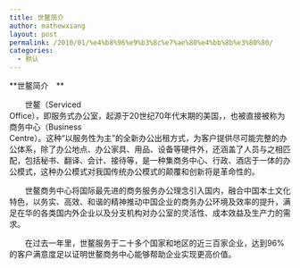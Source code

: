 ```yaml
---
title: 世鳌简介　
author: mathewxiang
layout: post
permalink: /2010/01/%e4%b8%96%e9%b3%8c%e7%ae%80%e4%bb%8b%e3%80%80/
categories:
  - 默认
---
```

**世鳌简介　**　 

　　世鳌（Serviced  
Office），即服务式办公室，起源于20世纪70年代末期的美国，，也被直接被称为商务中心（Business  
Centre）。这种“以服务性为主”的全新办公出租方式，为客户提供尽可能完整的办公体系，除了办公地点、办公家具、用品、设备等硬件外，还涵盖了人员与之相匹配，包括秘书、翻译、会计、接待等，是一种集商务中心、行政、酒店于一体的办公模式，这种办公模式对我国传统办公模式的颠覆和创新将是革命性的。　　 

　　世鳌商务中心将国际最先进的商务服务办公理念引入国内，融合中国本土文化特色，以务实、高效、和谐的精神推动中国企业的商务办公环境及效率的提升，满足在华的各类国内外企业以及分支机构对办公室的灵活性、成本效益及生产力的需求。　　 

　　在过去一年里，世鳌服务于二十多个国家和地区的近三百家企业，达到96%的客户满意度足以证明世鳌商务中心能够帮助企业实现更高价值。